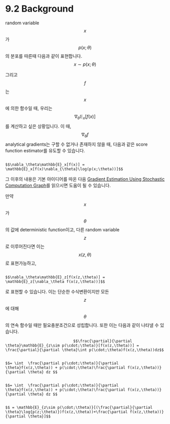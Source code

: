 # 9.2 Background

 random variable $$x $$가 $$ p(x;\theta)$$의 분포를 따른때 다음과 같이 표현합니다. $$x \sim p(x;\theta)$$

그리고 $$f$$는 $$x$$에 의한 함수일 때, 우리는 $$\nabla_\theta\mathbb{E}_x[f(x)]$$를 계산하고 싶은 상황입니다. 이 때, $$\nabla_{\theta}f$$ analytical gradients는 구할 수 없거나 존재하지 않을 때, 다음과 같은 score function estimator를 유도할 수 있습니다.

                                               $$\nabla_\theta\mathbb{E}_x[f(x)] = \mathbb{E}_x[f(x)\nabla_{\theta}\log(p(x;\theta))]$$

 그 이후의 내용은 기본 아이디어를 따온 다음 [Gradient Estimation Using Stochastic Computation Graph](https://arxiv.org/pdf/1506.05254.pdf)를 읽으시면 도움이 될 수 있습니다. 

 만약 $$x$$가 $$\theta$$의 값에 deterministic function이고, 다른 random variable $$z$$로 이루어진다면 이는 $$x(z,\theta)$$로 표현가능하고, 

                                                   $$\nabla_\theta\mathbb{E}_z[f(x(z,\theta)] = \mathbb{E}_z[\nabla_\theta f(x(z,\theta))]$$ 

로 표현할 수 있습니다. 이는 단순한 수식변환이지만 모든 $$z$$에 대해 $$\theta$$의 연속 함수일 때만 필요충분조건으로 성립합니다. 또한 이는 다음과 같이 나타낼 수 있습니다.

                                  $$\frac{\partial}{\partial \theta}\mathbb{E}_{z\sim p(\cdot;\theta)}[f(x(z,\theta))] =  \frac{\partial}{\partial \theta}\int p(\cdot;\theta)f(x(z,\theta))dz$$

                                                                                $$= \int  \frac{\partial p(\cdot;\theta)}{\partial \theta}f(x(z,\theta)) + p(\cdot;\theta)\frac{\partial f(x(z,\theta))}{\partial \theta} dz $$

                                                                                $$= \int  \frac{\partial p(\cdot;\theta)}{\partial \theta}f(x(z,\theta)) + p(\cdot;\theta)\frac{\partial f(x(z,\theta))}{\partial \theta} dz $$

                                                                                  $$ = \mathbb{E}_{z\sim p(\cdot;\theta)}[(\frac{\partial}{\partial \theta}\log{p(z;\theta)})f(x(z,\theta))+\frac{\partial f(x(z,\theta))}{\partial \theta}]$$





